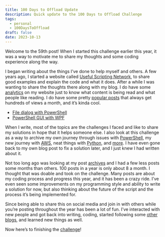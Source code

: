 ```yaml
---
title: 100 Days to Offload Update
description: Quick update to the 100 Days to Offload Challenge
tags: 
  - personal
  - 100DaysToOffload
draft: false
date: 2023-10-13
---
```


Welcome to the 59th post! When I started this challenge earlier this year, it was a way to motivate me to share my thoughts and some coding experience along the way.

I began writing about the things I’ve done to help myself and others. A few years ago, I started a website called [Useful Scripting Network](https://usefulscripting.network/), to share good examples and explain the code and what it does. After a while I was wanting to share the thoughts there along with my blog. I do have some [analytics](/blog/the-good-side-of-analytics-umami-and-vercel/) on my website just to know what content is being read and what people like reading. I do have some pretty [popular posts](https://analytics.claytonerrington.com/share/9FNL88ifrvc1v0EY/claytonerrington.com) that always get hundreds of views a month, and it’s kinda cool.

- [File dialog with PowerShell](/blog/file-dialog-with-powershell)
- [PowerShell GUI with WPF](/blog/powershell-gui-with-wpf)

When I write, most of the topics are the challenges I faced and like to share my solutions in hope that it helps someone else. I also look at this challenge as a way to archive my own journey through issues with [PowerShell](/tags/powershell/), my new journey with [AWS](/tags/aws/), neat things with [Python](/tags/python/), and [more](/tags/). I have even gone back to my own blog post to fix a solution later, and I just knew I had written about it.

Not too long ago was looking at my post [archives](/archive/) and I had a few less posts some months than others. 100 posts in a year is only about 8 a month. I thought that was doable and took on the challenge. Many posts are about my coding process and progress this year, and it has been a crazy ride. I’ve even seen some improvements on my programming style and ability to write a solution for now, but also thinking about the future of the script and the process it’s being implemented for.

Since being able to share this on social media and join in with others while you’re posting throughout the year has been a lot of fun. I’ve interacted with new people and got back into writing, coding, started following some [other blogs](/blogroll/), and learned new things as well.

Now here’s to finishing the [challenge](/100DaysToOffload/)!
